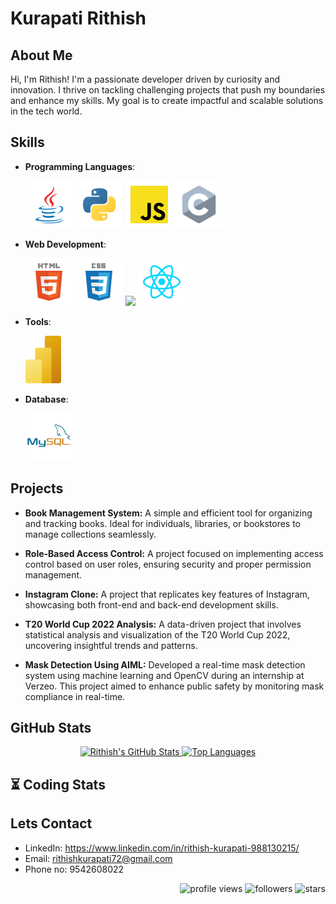 # Kurapati Rithish

## About Me
Hi, I'm Rithish! I'm a passionate developer driven by curiosity and innovation. I thrive on tackling challenging projects that push my boundaries and enhance my skills. My goal is to create impactful and scalable solutions in the tech world.

## Skills
- **Programming Languages**:
  
  ![](icons/java/java.png)
  ![](icons/python/python.png)
  ![](icons/javascript/javascript.png)
  ![](icons/c/c.png)
  
- **Web Development**:
  
  ![](icons/html/html.png)
  ![](icons/css/css.png)
  ![](icons/javascript/jascript.png)
  ![](icons/react/react.png)

- **Tools**:

  ![](icons/powerbi/powerbi.png)
  
- **Database**:

  ![](icons/mysql/mysql.png)

## Projects
- **Book Management System:**
A simple and efficient tool for organizing and tracking books. Ideal for individuals, libraries, or bookstores to manage collections seamlessly.

- **Role-Based Access Control:**
A project focused on implementing access control based on user roles, ensuring security and proper permission management.

- **Instagram Clone:**
A project that replicates key features of Instagram, showcasing both front-end and back-end development skills.

- **T20 World Cup 2022 Analysis:**
A data-driven project that involves statistical analysis and visualization of the T20 World Cup 2022, uncovering insightful trends and patterns.

- **Mask Detection Using AIML:**
Developed a real-time mask detection system using machine learning and OpenCV during an internship at Verzeo. This project aimed to enhance public safety by monitoring mask compliance in real-time.

## GitHub Stats
<p align="center">
  <a href="https://github.com/rithish72">
    <img height="180px" src="https://github-readme-stats.vercel.app/api?username=rithish72&show_icons=true&theme=tokyonight&hide_border=true" alt="Rithish's GitHub Stats"/>
  </a>
  
  <a href="https://github.com/rithish72">
    <img height="180px" src="https://github-readme-stats.vercel.app/api/top-langs/?username=rithish72&layout=compact&theme=tokyonight&hide_border=true" alt="Top Languages"/>
  </a>
</p>



## ⏳ Coding Stats

<!--START_SECTION:waka-->
<!--END_SECTION:waka-->

## Lets Contact
- LinkedIn: https://www.linkedin.com/in/rithish-kurapati-988130215/
- Email: rithishkurapati72@gmail.com
- Phone no: 9542608022

<p align="right">
  <img src="https://komarev.com/ghpvc/?username=rithish72&color=blue" alt="profile views" /> 
  <img src="https://img.shields.io/github/followers/rithish72" alt="followers" /> 
  <img src="https://img.shields.io/github/stars/rithish72?label=Profile%20Stars&logo=Profile%20stars&logoColor=g" alt="stars" /> 
</p>
